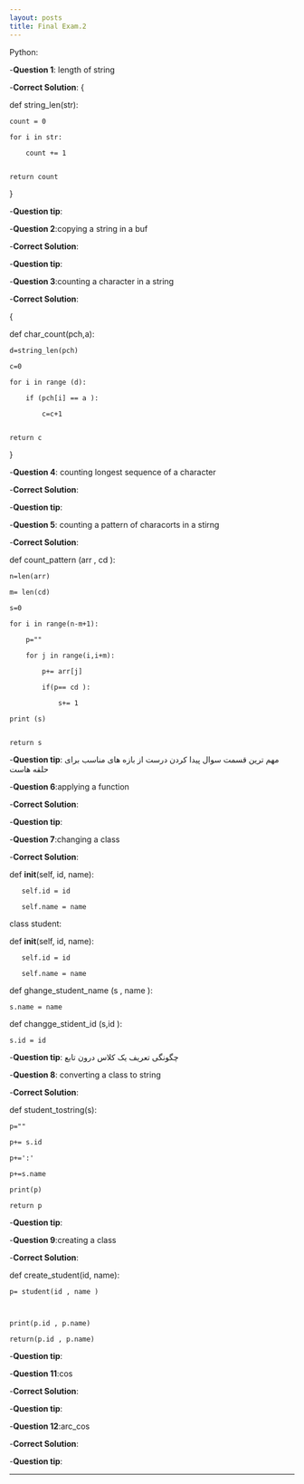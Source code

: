 ```yaml
---
layout: posts
title: Final Exam.2
---
```



Python:


-**Question 1**: length of string 

-**Correct Solution**:
{
    
 
def string_len(str): 

    count = 0    

    for i in str: 

        count += 1


    return count

}

-**Question tip**: 

-**Question 2**:copying a string in a buf

-**Correct Solution**:

-**Question tip**:


-**Question 3**:counting a character in a string 

-**Correct Solution**:

{
    

def char_count(pch,a):

    d=string_len(pch)

    c=0

    for i in range (d):

        if (pch[i] == a ):

            c=c+1 
 

    return c


}



-**Question 4**: counting longest sequence of a character

-**Correct Solution**:

-**Question tip**:


-**Question 5**: counting a pattern of characorts in a stirng

-**Correct Solution**:



def count_pattern (arr , cd ):

    n=len(arr)

    m= len(cd)

    s=0

    for i in range(n-m+1):

        p=""

        for j in range(i,i+m):

            p+= arr[j]

            if(p== cd ):

                s+= 1

    print (s)


    return s


-**Question tip**: مهم ترین قسمت سوال پیدا کردن درست از بازه های مناسب برای حلقه هاست



-**Question 6**:applying a function

-**Correct Solution**:

-**Question tip**:


-**Question 7**:changing a class

-**Correct Solution**:




def __init__(self, id, name):

       self.id = id

       self.name = name



class student:

   def __init__(self, id, name):

       self.id = id

       self.name = name


def ghange_student_name (s , name ):

    s.name = name 



def changge_stident_id (s,id ):

    s.id = id 



-**Question tip**: چگونگی تعریف  یک کلاس درون تابع


-**Question 8**: converting a class to string

-**Correct Solution**:


def student_tostring(s):

    p=""

    p+= s.id 

    p+=':'

    p+=s.name 

    print(p)

    return p 



-**Question tip**:


-**Question 9**:creating a class

-**Correct Solution**:




def create_student(id, name):

    p= student(id , name )



    print(p.id , p.name)

    return(p.id , p.name)



-**Question tip**:


-**Question 11**:cos

-**Correct Solution**:

-**Question tip**:



-**Question 12**:arc_cos

-**Correct Solution**:

-**Question tip**:


---

